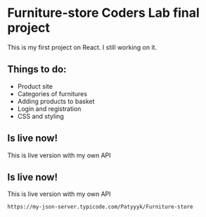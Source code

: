 # Furniture-store Coders Lab final project
This is my first project on React. I still working on it.
## Things to do:
- Product site
- Categories of furnitures
- Adding products to basket
- Login and registration
- CSS and styling

## Is live now!
This is live version with my own API
## Is live now! 
This is live version with my own API 

```https://my-json-server.typicode.com/Patyyyk/Furniture-store```

